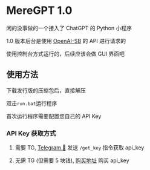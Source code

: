 # MereGPT 1.0

闲的没事做的一个接入了 ChatGPT 的 Python 小程序

1.0 版本后台是使用 [OpenAI-SB](https://openai-sb.com/) 的 API 进行请求的



使用控制台方式运行的，后续应该会做 GUI 界面吧

## 使用方法

下载发行版的压缩包后，直接解压

双击`run.bat`运行程序

首次运行程序需要配置您自己的 API Key

### API Key 获取方式

1. 需要 TG, [Telegram 🤖](https://t.me/openai_sb_bot) 发送 `/get_key` 指令获取 api_key

2. 无需 TG (但需要 5 块钱), [购买地址](https://shop.openai-sb.cn/?code=YT00JmI9OQ%3D%3D) 购买 api_key
